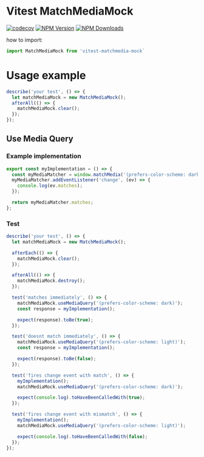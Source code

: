 # Vitest MatchMediaMock

[![codecov](https://codecov.io/gh/nggepe/vitest-matchmedia-mock/graph/badge.svg?token=UEZOJ9PAYZ)](https://codecov.io/gh/nggepe/vitest-matchmedia-mock)
[![NPM Version][npm-version-image]][npm-url]
[![NPM Downloads][npm-downloads-image]][npm-downloads-url]

how to import:

```typescript
import MatchMediaMock from 'vitest-matchmedia-mock`
```

# Usage example

```typescript
describe('your test', () => {
  let matchMediaMock = new MatchMediaMock();
  afterAll(() => {
    matchMediaMock.clear();
  });
});
```

## Use Media Query

### Example implementation

```typescript
export const myImplementation = () => {
  const myMediaMatcher = window.matchMedia('(prefers-color-scheme: dark)');
  myMediaMatcher.addEventListener('change', (ev) => {
    console.log(ev.matches);
  });

  return myMediaMatcher.matches;
};
```

### Test

```typescript
describe('your test', () => {
  let matchMediaMock = new MatchMediaMock();

  afterEach(() => {
    matchMediaMock.clear();
  });

  afterAll(() => {
    matchMediaMock.destroy();
  });

  test('matches immediately', () => {
    matchMediaMock.useMediaQuery('(prefers-color-scheme: dark)');
    const response = myImplementation();

    expect(response).toBe(true);
  });

  test('doesnt match immediately', () => {
    matchMediaMock.useMediaQuery('(prefers-color-scheme: light)');
    const response = myImplementation();

    expect(response).toBe(false);
  });

  test('fires change event with match', () => {
    myImplementation();
    matchMediaMock.useMediaQuery('(prefers-color-scheme: dark)');

    expect(console.log).toHaveBeenCalledWith(true);
  });

  test('fires change event with mismatch', () => {
    myImplementation();
    matchMediaMock.useMediaQuery('(prefers-color-scheme: light)');

    expect(console.log).toHaveBeenCalledWith(false);
  });
});
```

[npm-downloads-url]: https://npmcharts.com/compare/vitest-matchmedia-mock?minimal=true
[npm-downloads-image]: https://badgen.net/npm/dm/vitest-matchmedia-mock
[npm-version-image]: https://badgen.net/npm/v/vitest-matchmedia-mock
[npm-url]: https://npmjs.org/package/vitest-matchmedia-mock
